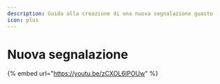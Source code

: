 ```yaml
---
description: Guida alla creazione di una nuova segnalazione guasto
icon: plus
---
```


# Nuova segnalazione

{% embed url="https://youtu.be/zCXOL6IPOUw" %}
